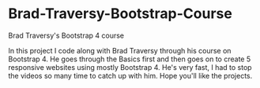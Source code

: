 # Brad-Traversy-Bootstrap-Course
Brad Traversy's Bootstrap 4 course

In this project I code along with Brad Traversy through his course on Bootstrap 4.
He goes through the Basics first and then goes on to create 5 responsive websites using mostly Bootstrap 4.
He's very fast, I had to stop the videos so many time to catch up with him.
Hope you'll like the projects.
